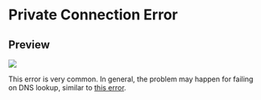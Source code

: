 # Private Connection Error
## Preview
![](https://media.discordapp.net/attachments/818549714903236708/842937916501000202/unknown.png?width=639&height=395)

This error is very common. In general, the problem may happen for failing on DNS lookup, similar to [this error](../Can'tBeReached/README.md).